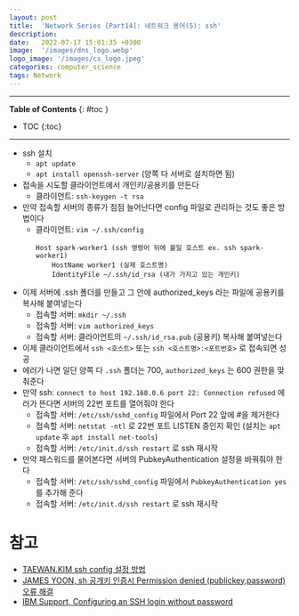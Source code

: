 ```yaml
---
layout: post
title:  'Network Series [Part14]: 네트워크 용어(5): ssh'
description: 
date:   2022-07-17 15:01:35 +0300
image:  '/images/dns_logo.webp'
logo_image: '/images/cs_logo.jpeg'
categories: computer_science
tags: Network
---
```


---
**Table of Contents**
{: #toc }
*  TOC
{:toc}
---

- ssh 설치
  - `apt update`
  - `apt install openssh-server` (양쪽 다 서버로 설치하면 됨)
- 접속을 시도할 클라이언트에서 개인키/공용키를 만든다
  - 클라이언트: `ssh-keygen -t rsa`
- 만약 접속할 서버의 종류가 점점 늘어난다면 config 파일로 관리하는 것도 좋은 방법이다
  - 클라이언트: `vim ~/.ssh/config`
    ```
    Host spark-worker1 (ssh 명령어 뒤에 붙일 호스트 ex. ssh spark-worker1)
        HostName worker1 (실제 호스트명)
        IdentityFile ~/.ssh/id_rsa (내가 가지고 있는 개인키)
    ```
- 이제 서버에 .ssh 폴더를 만들고 그 안에 authorized_keys 라는 파일에 공용키를 복사해 붙여넣는다
  - 접속할 서버: `mkdir ~/.ssh`
  - 접속할 서버: `vim authorized_keys`
  - 접속할 서버: 클라이언트의 `~/.ssh/id_rsa.pub` (공용키) 복사해 붙여넣는다
- 이제 클라이언트에서 `ssh <호스트>` 또는 `ssh <호스트명>:<포트번호>` 로 접속되면 성공
- 에러가 나면 일단 양쪽 다 `.ssh` 폴더는 700, `authorized_keys` 는 600 권한을 맞춰준다
- 만약 ssh: `connect to host 192.168.0.6 port 22: Connection refused` 에러가 뜬다면 서버의 22번 포트를 열어줘야 한다
  - 접속할 서버: `/etc/ssh/sshd_config` 파일에서 Port 22 앞에 #을 제거한다
  - 접속할 서버: `netstat -ntl` 로 22번 포트 LISTEN 중인지 확인 (설치는 `apt update` 후 `apt install net-tools`)
  - 접속할 서버: `/etc/init.d/ssh restart` 로 ssh 재시작
- 만약 패스워드를 물어본다면 서버의 PubkeyAuthentication 설정을 바꿔줘야 한다
  - 접속할 서버: `/etc/ssh/sshd_config` 파일에서 `PubkeyAuthentication yes`를 추가해 준다
  - 접속할 서버: `/etc/init.d/ssh restart` 로 ssh 재시작


# 참고

- [TAEWAN.KIM ssh config 설정 방법](http://taewan.kim/post/ssh_config/)
- [JAMES YOON, sh 공개키 인증시 Permission denied (publickey,password) 오류 해결](https://butteryoon.github.io/tools/2021/01/12/ssh_publickey.html)
- [IBM Support, Configuring an SSH login without password](https://www.ibm.com/support/pages/configuring-ssh-login-without-password)
